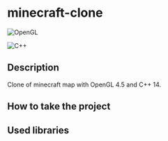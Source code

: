 # minecraft-clone
![OpenGL](https://img.shields.io/badge/OpenGL-%23FFFFFF.svg?style=for-the-badge&logo=opengl)

![C++](https://img.shields.io/badge/c++-%2300599C.svg?style=for-the-badge&logo=c%2B%2B&logoColor=white)

## Description
Clone of minecraft map with OpenGL 4.5 and C++ 14.

## How to take the project

## Used libraries
